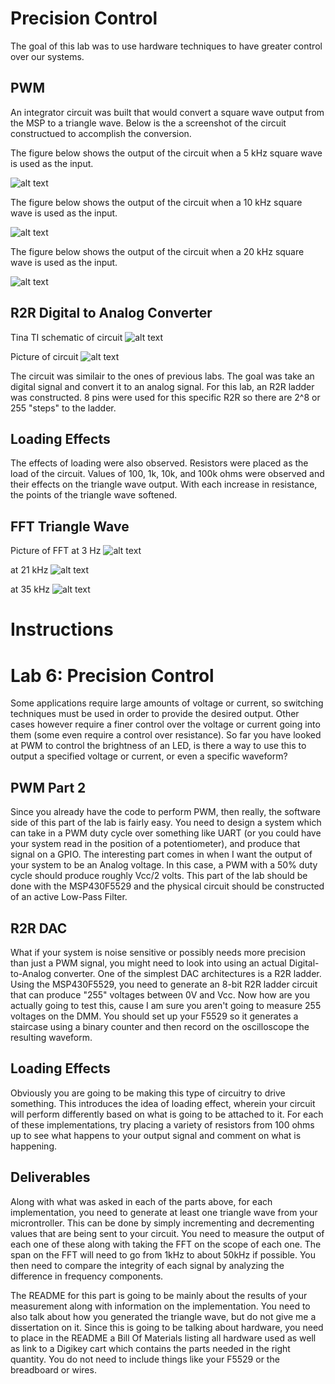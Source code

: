 # Precision Control

The goal of this lab was to use hardware techniques to have greater control over our systems. 

## PWM
An integrator circuit was built that would convert a square wave output from the MSP to a triangle wave. Below is the a screenshot of the circuit constructued to accomplish the conversion. 

The figure below shows the output of the circuit when a 5 kHz square wave is used as the input.

![alt text](https://github.com/RU09342/lab-6taking-control-over-your-embedded-life-shea-and-simon/blob/master/Images/LPF.JPG)

The figure below shows the output of the circuit when a 10 kHz square wave is used as the input.

![alt text](https://github.com/RU09342/lab-6taking-control-over-your-embedded-life-shea-and-simon/blob/master/Images/IMG_2100.JPG)

The figure below shows the output of the circuit when a 20 kHz square wave is used as the input.

![alt text](https://github.com/RU09342/lab-6taking-control-over-your-embedded-life-shea-and-simon/blob/master/Images/IMG_2101.JPG)

## R2R Digital to Analog Converter

Tina TI schematic of circuit
![alt text](https://github.com/RU09342/lab-6taking-control-over-your-embedded-life-shea-and-simon/blob/master/Images/DAC.JPG)

Picture of circuit 
![alt text](https://github.com/RU09342/lab-6taking-control-over-your-embedded-life-shea-and-simon/blob/master/Images/IMG_2124.JPG)

The circuit was similair to the ones of previous labs. The goal was take an digital signal and convert it to an analog signal. For this lab, an R2R ladder was constructed. 8 pins were used for this specific R2R so there are 2^8 or 255 "steps" to the ladder. 

## Loading Effects
The effects of loading were also observed. Resistors were placed as the load of the circuit. Values of 100, 1k, 10k, and 100k ohms were observed and their effects on the triangle wave output. With each increase in resistance, the points of the triangle wave softened. 

## FFT Triangle Wave

Picture of FFT at 3 Hz
![alt text](https://github.com/RU09342/lab-6taking-control-over-your-embedded-life-shea-and-simon/blob/master/Images/IMG_2200.JPG)

at 21 kHz
![alt text](https://github.com/RU09342/lab-6taking-control-over-your-embedded-life-shea-and-simon/blob/master/Images/IMG_2201.JPG)

at 35 kHz
![alt text](https://github.com/RU09342/lab-6taking-control-over-your-embedded-life-shea-and-simon/blob/master/Images/IMG_2203.JPG)






# Instructions
# Lab 6: Precision Control
Some applications require large amounts of voltage or current, so switching techniques must be used in order to provide the desired output. Other cases however require a finer control over the voltage or current going into them (some even require a control over resistance). So far you have looked at PWM to control the brightness of an LED, is there a way to use this to output a specified voltage or current, or even a specific waveform?

## PWM Part 2
Since you already have the code to perform PWM, then really, the software side of this part of the lab is fairly easy. You need to design a system which can take in a PWM duty cycle over something like UART (or you could have your system read in the position of a potentiometer), and produce that signal on a GPIO. The interesting part comes in when I want the output of your system to be an Analog voltage. In this case, a PWM with a 50% duty cycle should produce roughly Vcc/2 volts. This part of the lab should be done with the MSP430F5529 and the physical circuit should be constructed of an active Low-Pass Filter.

## R2R DAC
What if your system is noise sensitive or possibly needs more precision than just a PWM signal, you might need to look into using an actual Digital-to-Analog converter. One of the simplest DAC architectures is a R2R ladder. Using the MSP430F5529, you need to generate an 8-bit R2R ladder circuit that can produce "255" voltages between 0V and Vcc. Now how are you actually going to test this, cause I am sure you aren't going to measure 255 voltages on the DMM. You should set up your F5529 so it generates a staircase using a binary counter and then record on the oscilloscope the resulting waveform.

## Loading Effects
Obviously you are going to be making this type of circuitry to drive something. This introduces the idea of loading effect, wherein your circuit will perform differently based on what is going to be attached to it. For each of these implementations, try placing a variety of resistors from 100 ohms up to see what happens to your output signal and comment on what is happening.

## Deliverables
Along with what was asked in each of the parts above, for each implementation, you need to generate at least one triangle wave from your microntroller. This can be done by simply incrementing and decrementing values that are being sent to your circuit. You need to measure the output of each one of these along with taking the FFT on the scope of each one. The span on the FFT will need to go from 1kHz to about 50kHz if possible. You then need to compare the integrity of each signal by analyzing the difference in frequency components.

The README for this part is going to be mainly about the results of your measurement along with information on the implementation. You need to also talk about how you generated the triangle wave, but do not give me a dissertation on it. Since this is going to be talking about hardware, you need to place in the README a Bill Of Materials listing all hardware used as well as link to a Digikey cart which contains the parts needed in the right quantity. You do not need to include things like your F5529 or the breadboard or wires.